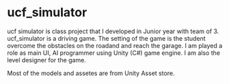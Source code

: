 # ucf_simulator

ucf simulator is class project that I developed in Junior year with team of 3.
ucf_simulator is a driving game. The setting of the game is the student overcome the obstacles on the roadand and reach the garage.
I am played a role as main UI, AI programmer using Unity (C#) game engine.
I am also the level designer for the game.

Most of the models and assetes are from Unity Asset store.
